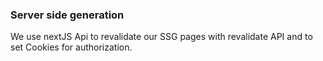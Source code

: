 ### Server side generation

We use nextJS Api to revalidate our SSG pages with revalidate API and to set Cookies for authorization.
